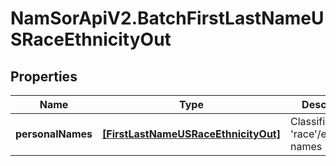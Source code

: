 # NamSorApiV2.BatchFirstLastNameUSRaceEthnicityOut

## Properties
Name | Type | Description | Notes
------------ | ------------- | ------------- | -------------
**personalNames** | [**[FirstLastNameUSRaceEthnicityOut]**](FirstLastNameUSRaceEthnicityOut.md) | Classified US &#39;race&#39;/ethnicized names | [optional] 


